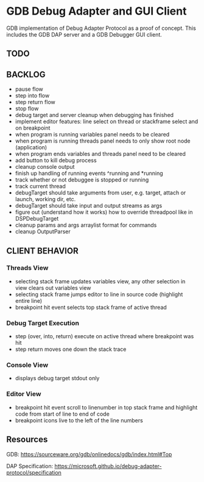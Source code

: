 # GDB Debug Adapter and GUI Client
GDB implementation of Debug Adapter Protocol as a proof of concept. This includes the GDB DAP server and a GDB Debugger GUI client.

## TODO

## BACKLOG
* pause flow
* step into flow
* step return flow
* stop flow
* debug target and server cleanup when debugging has finished
* implement editor features: line select on thread or stackframe select and on breakpoint
* when program is running variables panel needs to be cleared
* when program is running threads panel needs to only show root node (application)
* when program ends variables and threads panel need to be cleared
* add button to kill debug process
* cleanup console output
* finish up handling of running events ^running and *running
* track whether or not debuggee is stopped or running
* track current thread
* debugTarget should take arguments from user, e.g. target, attach or launch, working dir, etc.
* debugTarget should take input and output streams as args
* figure out (understand how it works) how to override threadpool like in DSPDebugTarget
* cleanup params and args arraylist format for commands
* cleanup OutputParser

## CLIENT BEHAVIOR
### Threads View
* selecting stack frame updates variables view, any other selection in view clears out variables view
* selecting stack frame jumps editor to line in source code (highlight entire line)
* breakpoint hit event selects top stack frame of active thread

### Debug Target Execution
* step (over, into, return) execute on active thread where breakpoint was hit
* step return moves one down the stack trace

### Console View
* displays debug target stdout only

### Editor View
* breakpoint hit event scroll to linenumber in top stack frame and highlight code from start of line to end of code
* breakpoint icons live to the left of the line numbers

## Resources
GDB: https://sourceware.org/gdb/onlinedocs/gdb/index.html#Top

DAP Specification: https://microsoft.github.io/debug-adapter-protocol/specification
